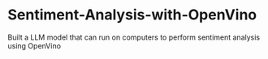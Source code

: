 # Sentiment-Analysis-with-OpenVino
Built a LLM model that can run on computers to perform sentiment analysis using OpenVino
